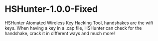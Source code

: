 # HSHunter-1.0.0-Fixed
 HSHunter Atomated Wireless Key Hacking Tool, handshakes are the wifi keys. When having a key in a .cap file, HSHunter can check for the handshake, crack it in different ways and much more!
